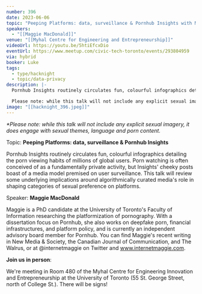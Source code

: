 ```yaml
---
number: 396
date: 2023-06-06
topic: "Peeping Platforms: data, surveillance & Pornhub Insights with Maggie MacDonald"
speakers:
  - "[[Maggie MacDonald]]"
venue: "[[Myhal Centre for Engineering and Entrepreneurship]]"
videoUrl: https://youtu.be/5htiEfcxDio
eventUrl: https://www.meetup.com/civic-tech-toronto/events/293804959
via: hybrid
booker: Luke
tags:
  - type/hacknight
  - topic/data-privacy
description: |-
  Pornhub Insights routinely circulates fun, colourful infographics detailing the porn viewing habits of millions of global users. Porn watching is often conceived of as a fundamentally private activity, but Insights' cheeky posts boast of a media model premised on user surveillance. This talk will review some underlying implications around algorithmically curated media's role in shaping categories of sexual preference on platforms.

  Please note: while this talk will not include any explicit sexual imagery, it does engage with sexual themes, language and porn content.
image: "[[hacknight_396.jpeg]]"
---
```

*\*Please note: while this talk will not include any explicit sexual imagery, it does engage with sexual themes, language and porn content.*

Topic: **Peeping Platforms: data, surveillance & Pornhub Insights**

Pornhub Insights routinely circulates fun, colourful infographics detailing the porn viewing habits of millions of global users. Porn watching is often conceived of as a fundamentally private activity, but Insights' cheeky posts boast of a media model premised on user surveillance. This talk will review some underlying implications around algorithmically curated media's role in shaping categories of sexual preference on platforms.

Speaker: **Maggie MacDonald**

Maggie is a PhD candidate at the University of Toronto's Faculty of Information researching the platformization of pornography. With a dissertation focus on Pornhub, she also works on deepfake porn, financial infrastructures, and platform policy, and is currently an independent advisory board member for Pornhub. You can find Maggie's recent writing in New Media & Society, the Canadian Journal of Communication, and The Walrus, or at @internetmaggie on Twitter and www.internetmaggie.com.

**Join us in person**:

We're meeting in Room 480 of the Myhal Centre for Engineering Innovation and Entrepreneurship at the University of Toronto (55 St. George Street, north of College St.). There will be signs!